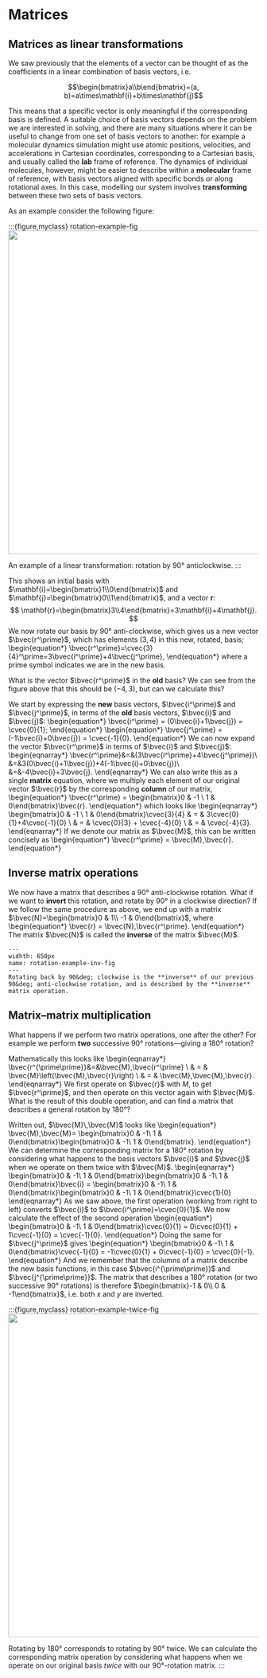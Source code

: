 # Matrices

## Matrices as linear transformations

We saw previously that the elements of a vector can be thought of as the coefficients in a linear combination of basis vectors, i.e. 

$$\begin{bmatrix}a\\b\end{bmatrix}=(a, b)=a\times\mathbf{i}+b\times\mathbf{j}$$

This means that a specific vector is only meaningful if the corresponding basis is defined. A suitable choice of basis vectors depends on the problem we are interested in solving, and there are many situations where it can be useful to change from one set of basis vectors to another: for example a molecular dynamics simulation might use atomic positions, velocities, and accelerations in Cartesian coordinates, corresponding to a Cartesian basis, and usually called the **lab** frame of reference. The dynamics of individual molecules, however, might be easier to describe within a **molecular** frame of reference, with basis vectors aligned with specific bonds or along rotational axes. In this case, modelling our system involves **transforming** between these two sets of basis vectors.

As an example consider the following figure:

:::{figure,myclass} rotation-example-fig
<img src="https://github.com/pythoninchemistry/ch40208/raw/master/CH40208/comp_chem_methods/figures/vectors_and_matrices/rotation_example.svg" width="650px" /> 

An example of a linear transformation: rotation by 90&deg; anticlockwise.
:::

This shows an initial basis with $\mathbf{i}=\begin{bmatrix}1\\0\end{bmatrix}$ and $\mathbf{j}=\begin{bmatrix}0\\1\end{bmatrix}$, and a vector $\mathbf{r}$:
$$
\mathbf{r}=\begin{bmatrix}3\\4\end{bmatrix}=3\mathbf{i}+4\mathbf{j}. 
$$
We now rotate our basis by 90&deg; anti-clockwise, which gives us a new vector $\bvec{r^\prime}$, which has elements $(3,4)$ in this new, rotated, basis;
\begin{equation*}
\bvec{r^\prime}=\cvec{3}{4}^\prime=3\bvec{i^\prime}+4\bvec{j^\prime},
\end{equation*}
where a prime symbol indicates we are in the new basis.

What is the vector $\bvec{r^\prime}$ in the **old** basis? We can see from the figure above that this should be $(-4,3)$, but can we calculate this?

We start by expressing the **new** basis vectors, $\bvec{i^\prime}$ and $\bvec{j^\prime}$, in terms of the **old** basis vectors, $\bvec{i}$ and $\bvec{j}$:
\begin{equation*}
\bvec{i^\prime} = (0\bvec{i}+1\bvec{j}) = \cvec{0}{1};
\end{equation*}
\begin{equation*}
\bvec{j^\prime} = (-1\bvec{i}+0\bvec{j}) = \cvec{-1}{0}.
\end{equation*}
We can now expand the vector $\bvec{r^\prime}$ in terms of $\bvec{i}$ and $\bvec{j}$:
\begin{eqnarray*}
\bvec{r^\prime}&=&(3\bvec{i^\prime}+4\bvec{j^\prime})\\
               &=&3(0\bvec{i}+1\bvec{j})+4(-1\bvec{i}+0\bvec{j})\\
               &=&-4\bvec{i}+3\bvec{j}.
\end{eqnarray*}
We can also write this as a single **matrix** equation, where we multiply each element of our original vector $\bvec{r}$ by the corresponding **column** of our matrix,
\begin{equation*}
\bvec{r^\prime} = \begin{bmatrix}0 & -1 \\ 1 & 0\end{bmatrix}\bvec{r}.
\end{equation*}
which looks like
\begin{eqnarray*}
\begin{bmatrix}0 & -1 \\ 1 & 0\end{bmatrix}\cvec{3}{4} & = & 3\cvec{0}{1}+4\cvec{-1}{0} \\
  & = & \cvec{0}{3} + \cvec{-4}{0} \\
  & = & \cvec{-4}{3}.
\end{eqnarray*}
If we denote our matrix as $\bvec{M}$, this can be written concisely as
\begin{equation*}
\bvec{r^\prime} = \bvec{M}\,\bvec{r}.
\end{equation*}

## Inverse matrix operations

We now have a matrix that describes a 90&deg; anti-clockwise rotation. What if we want to **invert** this rotation, and rotate by 90&deg; in a clockwise direction? If we follow the same procedure as above, we end up with a matrix $\bvec{N}=\begin{bmatrix}0 & 1\\ -1 & 0\end{bmatrix}$, where
\begin{equation*}
\bvec{r} = \bvec{N}\,\bvec{r^\prime}.
\end{equation*}
The matrix $\bvec{N}$ is called the **inverse** of the matrix $\bvec{M}$.

```{figure} https://github.com/pythoninchemistry/ch40208/raw/master/CH40208/comp_chem_methods/figures/vectors_and_matrices/rotation_example_inv.svg 
---
widhth: 650px
name: rotation-example-inv-fig
---
Rotating back by 90&deg; clockwise is the **inverse** of our previous 90&deg; anti-clockwise rotation, and is described by the **inverse** matrix operation.
```

## Matrix&ndash;matrix multiplication

What happens if we perform two matrix operations, one after the other? For example we perform **two** successive 90&deg; rotations&mdash;giving a 180&deg; rotation?

Mathematically this looks like
\begin{eqnarray*}
\bvec{r^{\prime\prime}}&=&\bvec{M}\,\bvec{r^\prime} \\
& = & \bvec{M}\left(\bvec{M}\,\bvec{r}\right) \\
& = & \bvec{M}\,\bvec{M}\,\bvec{r}.
\end{eqnarray*}
We first operate on $\bvec{r}$ with $M$, to get $\bvec{r^\prime}$, and then operate on this vector again with $\bvec{M}$. What is the result of this double operation, and can find a matrix that describes a general rotation by 180&deg;?

Written out, $\bvec{M}\,\bvec{M}$ looks like
\begin{equation*}
\bvec{M}\,\bvec{M}= \begin{bmatrix}0 & -1\\ 1 & 0\end{bmatrix}\begin{bmatrix}0 & -1\\ 1 & 0\end{bmatrix}.
\end{equation*}
We can determine the corresponding matrix for a 180&deg; rotation by considering what happens to the basis vectors $\bvec{i}$ and $\bvec{j}$ when we operate on them twice with $\bvec{M}$.
\begin{eqnarray*}
\begin{bmatrix}0 & -1\\ 1 & 0\end{bmatrix}\begin{bmatrix}0 & -1\\ 1 & 0\end{bmatrix}\bvec{i} = \begin{bmatrix}0 & -1\\ 1 & 0\end{bmatrix}\begin{bmatrix}0 & -1\\ 1 & 0\end{bmatrix}\cvec{1}{0}
\end{eqnarray*}
As we saw above, the first operation (working from right to left) converts $\bvec{i}$ to $\bvec{i^\prime}=\cvec{0}{1}$. We now calculate the effect of the second operation
\begin{equation*}
\begin{bmatrix}0 & -1\\ 1 & 0\end{bmatrix}\cvec{0}{1} = 0\cvec{0}{1} + 1\cvec{-1}{0} = \cvec{-1}{0}.
\end{equation*}
Doing the same for $\bvec{j^\prime}$ gives
\begin{equation*}
\begin{bmatrix}0 & -1\\ 1 & 0\end{bmatrix}\cvec{-1}{0} = -1\cvec{0}{1} + 0\cvec{-1}{0} = \cvec{0}{-1}.
\end{equation*}
And we remember that the columns of a matrix describe the new basis functions, in this case $\bvec{i^{\prime\prime}}$ and $\bvec{j^{\prime\prime}}$. The matrix that describes a 180&deg; rotation (or two successive 90&deg; rotations) is therefore $\begin{bmatrix}-1 & 0\\ 0 & -1\end{bmatrix}$, i.e. both $x$ and $y$ are inverted.

:::{figure,myclass} rotation-example-twice-fig
<img src="https://github.com/pythoninchemistry/ch40208/raw/master/CH40208/comp_chem_methods/figures/vectors_and_matrices/rotation_example_twice.svg" width="650px" /> 

Rotating by 180&deg; corresponds to rotating by 90&deg; twice. We can calculate the corresponding matrix operation by considering what happens when we operate on our original basis *twice* with our 90&deg;-rotation matrix.
:::
